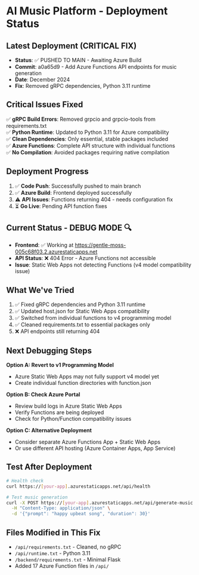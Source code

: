 # AI Music Platform - Deployment Status

## Latest Deployment (CRITICAL FIX)

- **Status**: ✅ PUSHED TO MAIN - Awaiting Azure Build
- **Commit**: a0a65d9 - Add Azure Functions API endpoints for music generation
- **Date**: December 2024
- **Fix**: Removed gRPC dependencies, Python 3.11 runtime

## Critical Issues Fixed

✅ **gRPC Build Errors**: Removed grpcio and grpcio-tools from requirements.txt  
✅ **Python Runtime**: Updated to Python 3.11 for Azure compatibility  
✅ **Clean Dependencies**: Only essential, stable packages included  
✅ **Azure Functions**: Complete API structure with individual functions  
✅ **No Compilation**: Avoided packages requiring native compilation  

## Deployment Progress

1. ✅ **Code Push**: Successfully pushed to main branch  
2. ✅ **Azure Build**: Frontend deployed successfully  
3. ⚠️ **API Issues**: Functions returning 404 - needs configuration fix  
4. ⏳ **Go Live**: Pending API function fixes  

## Current Status - DEBUG MODE 🔍
- **Frontend**: ✅ Working at https://gentle-moss-005c68f03.2.azurestaticapps.net
- **API Status**: ❌ 404 Error - Azure Functions not accessible
- **Issue**: Static Web Apps not detecting Functions (v4 model compatibility issue)

## What We've Tried
1. ✅ Fixed gRPC dependencies and Python 3.11 runtime
2. ✅ Updated host.json for Static Web Apps compatibility  
3. ✅ Switched from individual functions to v4 programming model
4. ✅ Cleaned requirements.txt to essential packages only
5. ❌ API endpoints still returning 404

## Next Debugging Steps
**Option A: Revert to v1 Programming Model**
- Azure Static Web Apps may not fully support v4 model yet
- Create individual function directories with function.json

**Option B: Check Azure Portal**
- Review build logs in Azure Static Web Apps
- Verify Functions are being deployed
- Check for Python/Function compatibility issues

**Option C: Alternative Deployment**
- Consider separate Azure Functions App + Static Web Apps
- Or use different API hosting (Azure Container Apps, App Service)

## Test After Deployment
```bash
# Health check
curl https://[your-app].azurestaticapps.net/api/health

# Test music generation
curl -X POST https://[your-app].azurestaticapps.net/api/generate-music \
  -H "Content-Type: application/json" \
  -d '{"prompt": "happy upbeat song", "duration": 30}'
```

## Files Modified in This Fix
- `/api/requirements.txt` - Cleaned, no gRPC
- `/api/runtime.txt` - Python 3.11  
- `/backend/requirements.txt` - Minimal Flask
- Added 17 Azure Function files in `/api/`

